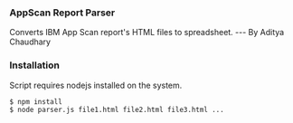 ### AppScan Report Parser
Converts IBM App Scan report's HTML files to spreadsheet.
--- By Aditya Chaudhary

### Installation

Script requires nodejs installed on the system.


```sh
$ npm install
$ node parser.js file1.html file2.html file3.html ...
```
